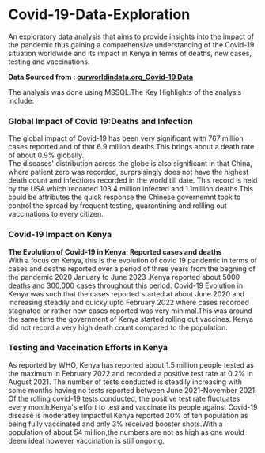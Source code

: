 # Covid-19-Data-Exploration  
An exploratory data analysis that aims to provide insights into the impact of the pandemic thus gaining a comprehensive understanding of 
the Covid-19 situation worldwide and its impact in Kenya in terms of deaths, new cases, testing and vaccinations. 
  
**Data Sourced from : [ourworldindata.org_Covid-19 Data]([url](https://ourworldindata.org/explorers/coronavirus-data-explorer?zoomToSelection=true&time=2020-03-01..latest&facet=none&country=USA~GBR~CAN~DEU~ITA~IND&pickerSort=asc&pickerMetric=location&Metric=Confirmed+cases&Interval=7-day+rolling+average&Relative+to+Population=true&Color+by+test+positivity=false))**

The analysis was done using MSSQL.The Key Highlights of the analysis include: 
### Global Impact of Covid 19:Deaths and Infection  
The global impact of Covid-19  has been very significant with 767 million cases reported and of that 6.9 million deaths.This brings about
a death rate of about 0.9% globally.  
The diseases' distribution across the globe is also significant in that China, where patient zero was recorded, surprsisingly does not
have the highest death count and infections recorded in the world till date. This record is held by the USA which recorded 103.4 million
infected and 1.1million deaths.This could be attributes the quick response the Chinese governemnt took to control the spread by frequent 
testing, quarantining and rollling out vaccinations to every citizen.  
### Covid-19 Impact on Kenya  
**The Evolution of Covid-19 in Kenya: Reported cases and deaths**  
With a focus on Kenya, this is the evolution of covid 19 pandemic in terms of cases and deaths reported over a period of three years
from the begning of the pandemic 2020 January to June 2023 .Kenya reported about 5000 deaths and 300,000 cases throughout this period.
Covid-19 Evolution in Kenya was such that the cases reported started at about June 2020 and increasing steadily and quicky upto February
2022 where cases recorded stagnated or rather new cases reported was very minimal.This was around the same time the government of Kenya
started rolling out vaccines. Kenya did not record a very high death count compared to the population.  
### Testing and Vaccination Efforts in Kenya  
As reported by WHO, Kenya has reported about 1.5 million people tested as the maximum in February 2022 and recorded a positive test rate
at 0.2% in August 2021. The number of tests conducted is steadily increasing with some months having no tests reported between
June 2021-November 2021. Of the rolling covid-19 tests conducted, the positive test rate fluctuates every month.Kenya's effort to test 
and vaccinate its people against Covid-19 disease is moderatley impactful Kenya reported 20% of teh population as being fully vaccinated 
and only 3% received booster shots.With a population of about 54 million,the numbers are not as high as one would deem ideal however
vaccination is still ongoing.  

